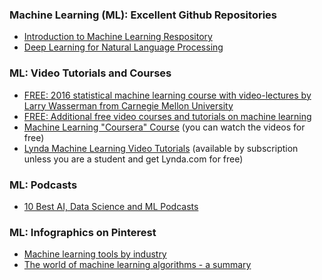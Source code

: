 ### Machine Learning (ML): Excellent Github Repositories
- [Introduction to Machine Learning Respository](https://github.com/m-clark/introduction-to-machine-learning)
- [Deep Learning for Natural Language Processing](https://github.com/shashankg7/Deep-Learning-for-NLP-Resources)

### ML: Video Tutorials and Courses
- [FREE: 2016 statistical machine learning course with video-lectures by Larry Wasserman from Carnegie Mellon University](http://www.stat.cmu.edu/~larry/=sml/)
- [FREE: Additional free video courses and tutorials on machine learning](https://www.analyticsvidhya.com/blog/2016/12/30-top-videos-tutorials-courses-on-machine-learning-artificial-intelligence-from-2016/)
- [Machine Learning "Coursera" Course](https://www.coursera.org/learn/machine-learning) (you can watch the videos for free)
- [Lynda Machine Learning Video Tutorials](https://www.lynda.com/Data-Science-tutorials/Machine-learning/475941/517476-4.html) (available by subscription unless you are a student and get Lynda.com for free)

### ML: Podcasts
- [10 Best AI, Data Science and ML Podcasts](https://medium.com/startup-grind/the-10-best-ai-data-science-and-machine-learning-podcasts-d7495cfb127c)

### ML: Infographics on Pinterest
- [Machine learning tools by industry](http://pin.it/_XPhR2g) 
- [The world of machine learning algorithms - a summary](http://pin.it/hAdOxl7)
